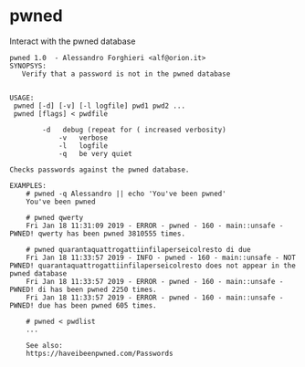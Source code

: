# pwned
Interact with the pwned database

    pwned 1.0  - Alessandro Forghieri <alf@orion.it>
    SYNOPSYS:
       Verify that a password is not in the pwned database


    USAGE:
     pwned [-d] [-v] [-l logfile] pwd1 pwd2 ...
     pwned [flags] < pwdfile
	
	        -d   debug (repeat for ( increased verbosity)
                -v   verbose
                -l   logfile
                -q   be very quiet
   
	Checks passwords against the pwned database.

    EXAMPLES:
        # pwned -q Alessandro || echo 'You've been pwned'
        You've been pwned

        # pwned qwerty
        Fri Jan 18 11:31:09 2019 - ERROR - pwned - 160 - main::unsafe - PWNED! qwerty has been pwned 3810555 times.

        # pwned quarantaquattrogattiinfilaperseicolresto di due
        Fri Jan 18 11:33:57 2019 - INFO - pwned - 160 - main::unsafe - NOT PWNED! quarantaquattrogattiinfilaperseicolresto does not appear in the pwned database
        Fri Jan 18 11:33:57 2019 - ERROR - pwned - 160 - main::unsafe - PWNED! di has been pwned 2250 times.
        Fri Jan 18 11:33:57 2019 - ERROR - pwned - 160 - main::unsafe - PWNED! due has been pwned 605 times.

        # pwned < pwdlist
        ...

        See also:
        https://haveibeenpwned.com/Passwords   
